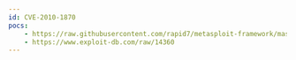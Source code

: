 ```yaml
---
id: CVE-2010-1870
pocs:
    - https://raw.githubusercontent.com/rapid7/metasploit-framework/master/modules/exploits/multi/http/struts_code_exec.rb
    - https://www.exploit-db.com/raw/14360
---
```

